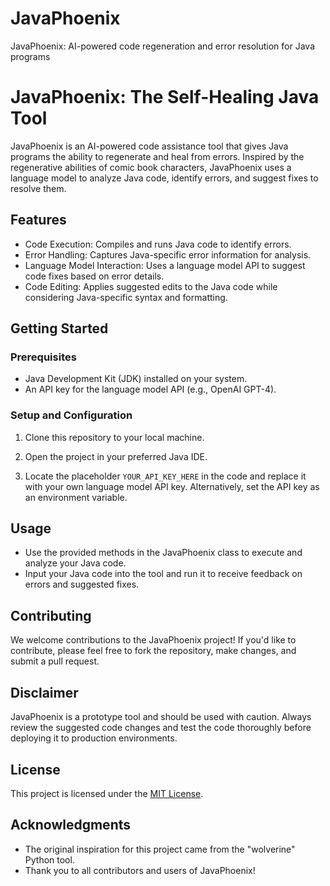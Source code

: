 # JavaPhoenix
JavaPhoenix: AI-powered code regeneration and error resolution for Java programs
# JavaPhoenix: The Self-Healing Java Tool

JavaPhoenix is an AI-powered code assistance tool that gives Java programs the ability to regenerate and heal from errors. Inspired by the regenerative abilities of comic book characters, JavaPhoenix uses a language model to analyze Java code, identify errors, and suggest fixes to resolve them.

## Features
- Code Execution: Compiles and runs Java code to identify errors.
- Error Handling: Captures Java-specific error information for analysis.
- Language Model Interaction: Uses a language model API to suggest code fixes based on error details.
- Code Editing: Applies suggested edits to the Java code while considering Java-specific syntax and formatting.

## Getting Started

### Prerequisites
- Java Development Kit (JDK) installed on your system.
- An API key for the language model API (e.g., OpenAI GPT-4).

### Setup and Configuration
1. Clone this repository to your local machine.

2. Open the project in your preferred Java IDE.

3. Locate the placeholder `YOUR_API_KEY_HERE` in the code and replace it with your own language model API key. Alternatively, set the API key as an environment variable.

## Usage
- Use the provided methods in the JavaPhoenix class to execute and analyze your Java code.
- Input your Java code into the tool and run it to receive feedback on errors and suggested fixes.

## Contributing
We welcome contributions to the JavaPhoenix project! If you'd like to contribute, please feel free to fork the repository, make changes, and submit a pull request.

## Disclaimer
JavaPhoenix is a prototype tool and should be used with caution. Always review the suggested code changes and test the code thoroughly before deploying it to production environments.

## License
This project is licensed under the [MIT License](LICENSE).

## Acknowledgments
- The original inspiration for this project came from the "wolverine" Python tool.
- Thank you to all contributors and users of JavaPhoenix!
